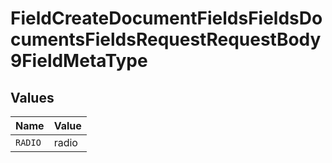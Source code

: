 # FieldCreateDocumentFieldsFieldsDocumentsFieldsRequestRequestBody9FieldMetaType


## Values

| Name    | Value   |
| ------- | ------- |
| `RADIO` | radio   |